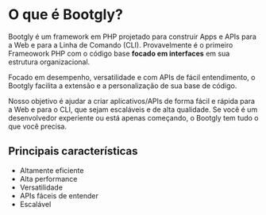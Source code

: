 # O que é Bootgly?

Bootgly é um framework em PHP projetado para construir Apps e APIs para a Web e para a Linha de Comando (CLI).
Provavelmente é o primeiro Frameowork PHP com o código base **focado em interfaces** em sua estrutura organizacional.

Focado em desempenho, versatilidade e com APIs de fácil entendimento, o Bootgly facilita a extensão e a personalização de sua base de código.

Nosso objetivo é ajudar a criar aplicativos/APIs de forma fácil e rápida para a Web e para o CLI, que sejam escaláveis e de alta qualidade. Se você é um desenvolvedor experiente ou está apenas começando, o Bootgly tem tudo o que você precisa.

## Principais características

- Altamente eficiente
- Alta performance
- Versatilidade
- APIs fáceis de entender
- Escalável
